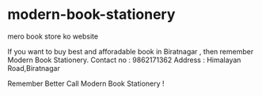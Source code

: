 # modern-book-stationery
mero book store ko website

If you want to buy best and afforadable book in Biratnagar , then remember Modern Book Stationery.
Contact no : 9862171362
Address : Himalayan Road,Biratnagar

Remember Better Call Modern Book Stationery !
